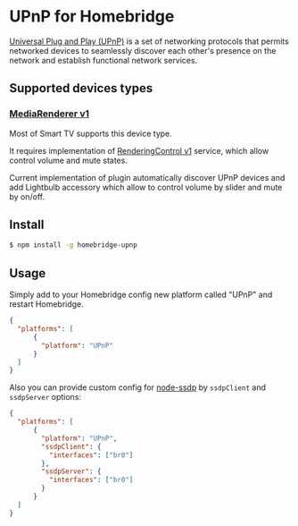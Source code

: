 # UPnP for Homebridge

[Universal Plug and Play (UPnP)](http://upnp.org/resources/documents/UPnP_UDA_tutorial_July2014.pdf) is a set of networking protocols that permits networked devices to seamlessly discover each other's presence on the network and establish functional network services.

## Supported devices types

### [MediaRenderer v1](http://upnp.org/specs/av/UPnP-av-MediaRenderer-v1-Device.pdf)

Most of Smart TV supports this device type.

It requires implementation of [RenderingControl v1](http://upnp.org/specs/av/UPnP-av-RenderingControl-v1-Service.pdf) service,
 which allow control volume and mute states.
 
Current implementation of plugin automatically discover UPnP devices and add Lightbulb accessory
which allow to control volume by slider and mute by on/off.


## Install

```bash
$ npm install -g homebridge-upnp
```

## Usage

Simply add to your Homebridge config new platform called "UPnP" and restart Homebridge.

```json
{
  "platforms": [
      {
        "platform": "UPnP"
      }
  ]
}
```

Also you can provide custom config for [node-ssdp](https://github.com/diversario/node-ssdp/tree/v4.0.0) by `ssdpClient` and `ssdpServer` options:

```json
{
  "platforms": [
      {
        "platform": "UPnP",
        "ssdpClient": {
          "interfaces": ["br0"]
        },
        "ssdpServer": {
          "interfaces": ["br0"]
        }
      }
  ]
}
```
